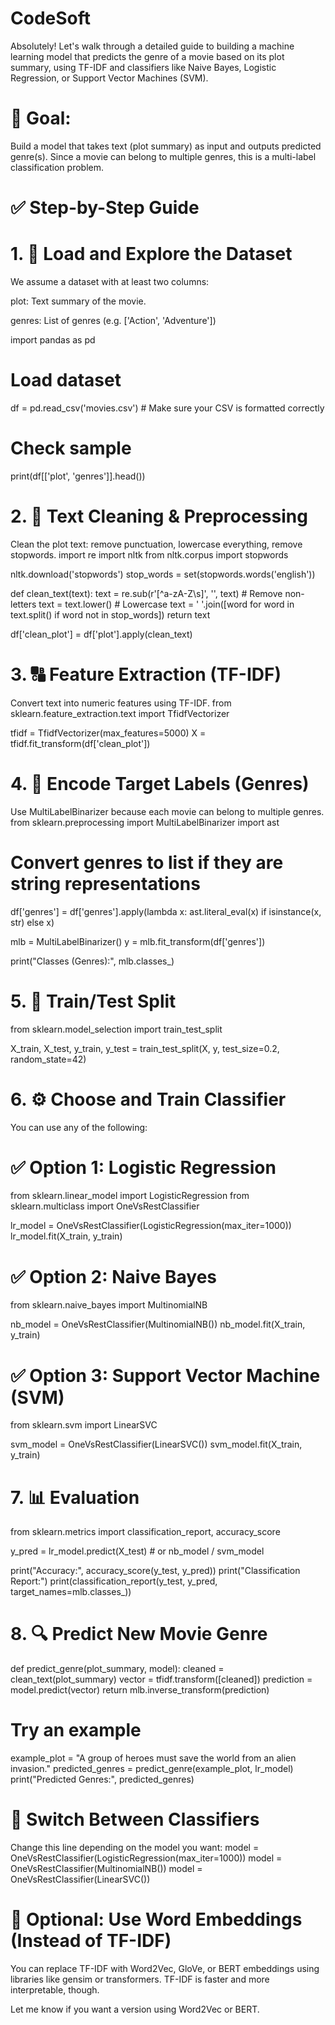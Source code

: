 # CodeSoft
Absolutely! Let's walk through a detailed guide to building a machine learning model that predicts the genre of a movie based on its plot summary, using TF-IDF and classifiers like Naive Bayes, Logistic Regression, or Support Vector Machines (SVM).

# 🧠 Goal:
Build a model that takes text (plot summary) as input and outputs predicted genre(s). Since a movie can belong to multiple genres, this is a multi-label classification problem.
# ✅ Step-by-Step Guide
# 1. 📂 Load and Explore the Dataset
We assume a dataset with at least two columns:

plot: Text summary of the movie.

genres: List of genres (e.g. ['Action', 'Adventure'])

import pandas as pd

# Load dataset
df = pd.read_csv('movies.csv')  # Make sure your CSV is formatted correctly

# Check sample
print(df[['plot', 'genres']].head())
# 2. 🧹 Text Cleaning & Preprocessing
Clean the plot text: remove punctuation, lowercase everything, remove stopwords.
import re
import nltk
from nltk.corpus import stopwords

nltk.download('stopwords')
stop_words = set(stopwords.words('english'))

def clean_text(text):
    text = re.sub(r'[^a-zA-Z\s]', '', text)  # Remove non-letters
    text = text.lower()                      # Lowercase
    text = ' '.join([word for word in text.split() if word not in stop_words])
    return text

df['clean_plot'] = df['plot'].apply(clean_text)
# 3. 🔠 Feature Extraction (TF-IDF)
Convert text into numeric features using TF-IDF.
from sklearn.feature_extraction.text import TfidfVectorizer

tfidf = TfidfVectorizer(max_features=5000)
X = tfidf.fit_transform(df['clean_plot'])
# 4. 🎯 Encode Target Labels (Genres)
Use MultiLabelBinarizer because each movie can belong to multiple genres.
from sklearn.preprocessing import MultiLabelBinarizer
import ast

# Convert genres to list if they are string representations
df['genres'] = df['genres'].apply(lambda x: ast.literal_eval(x) if isinstance(x, str) else x)

mlb = MultiLabelBinarizer()
y = mlb.fit_transform(df['genres'])

print("Classes (Genres):", mlb.classes_)
# 5. 🔀 Train/Test Split
from sklearn.model_selection import train_test_split

X_train, X_test, y_train, y_test = train_test_split(X, y, test_size=0.2, random_state=42)
# 6. ⚙️ Choose and Train Classifier
You can use any of the following:

# ✅ Option 1: Logistic Regression
from sklearn.linear_model import LogisticRegression
from sklearn.multiclass import OneVsRestClassifier

lr_model = OneVsRestClassifier(LogisticRegression(max_iter=1000))
lr_model.fit(X_train, y_train)
# ✅ Option 2: Naive Bayes
from sklearn.naive_bayes import MultinomialNB

nb_model = OneVsRestClassifier(MultinomialNB())
nb_model.fit(X_train, y_train)
# ✅ Option 3: Support Vector Machine (SVM)
from sklearn.svm import LinearSVC

svm_model = OneVsRestClassifier(LinearSVC())
svm_model.fit(X_train, y_train)
# 7. 📊 Evaluation
from sklearn.metrics import classification_report, accuracy_score

y_pred = lr_model.predict(X_test)  # or nb_model / svm_model

print("Accuracy:", accuracy_score(y_test, y_pred))
print("Classification Report:")
print(classification_report(y_test, y_pred, target_names=mlb.classes_))
# 8. 🔍 Predict New Movie Genre
def predict_genre(plot_summary, model):
    cleaned = clean_text(plot_summary)
    vector = tfidf.transform([cleaned])
    prediction = model.predict(vector)
    return mlb.inverse_transform(prediction)

# Try an example
example_plot = "A group of heroes must save the world from an alien invasion."
predicted_genres = predict_genre(example_plot, lr_model)
print("Predicted Genres:", predicted_genres)
# 🔄 Switch Between Classifiers
Change this line depending on the model you want:
model = OneVsRestClassifier(LogisticRegression(max_iter=1000))
model = OneVsRestClassifier(MultinomialNB())
model = OneVsRestClassifier(LinearSVC())
# 🧪 Optional: Use Word Embeddings (Instead of TF-IDF)
You can replace TF-IDF with Word2Vec, GloVe, or BERT embeddings using libraries like gensim or transformers. TF-IDF is faster and more interpretable, though.

Let me know if you want a version using Word2Vec or BERT.




